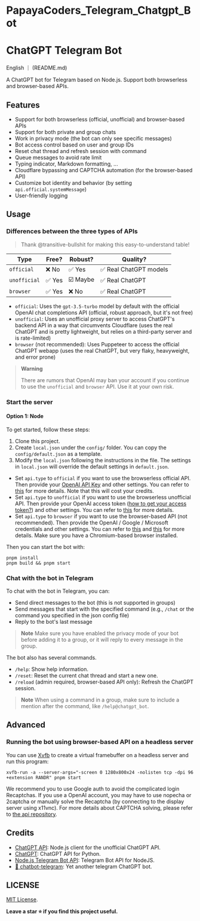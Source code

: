 # PapayaCoders_Telegram_Chatgpt_Bot
# ChatGPT Telegram Bot

English ｜ (README.md)

A ChatGPT bot for Telegram based on Node.js. Support both browserless and browser-based APIs.


## Features


- Support for both browserless (official, unofficial) and browser-based APIs
- Support for both private and group chats
- Work in privacy mode (the bot can only see specific messages)
- Bot access control based on user and group IDs
- Reset chat thread and refresh session with command
- Queue messages to avoid rate limit
- Typing indicator, Markdown formatting, ...
- Cloudflare bypassing and CAPTCHA automation (for the browser-based API)
- Customize bot identity and behavior (by setting `api.official.systemMessage`)
- User-friendly logging

## Usage

### Differences between the three types of APIs

> Thank @transitive-bullshit for making this easy-to-understand table!

| Type         | Free?  | Robust?  | Quality?                |
| -------------| ------ | -------- | ----------------------- |
| `official`   | ❌ No  | ✅ Yes   | ✅ Real ChatGPT models |
| `unofficial` | ✅ Yes | ☑️ Maybe | ✅ Real ChatGPT         |
| `browser`    | ✅ Yes | ❌ No    | ✅ Real ChatGPT         |

- `official`: Uses the `gpt-3.5-turbo` model by default with the official OpenAI chat completions API (official, robust approach, but it's not free)
- `unofficial`: Uses an unofficial proxy server to access ChatGPT's backend API in a way that circumvents Cloudflare (uses the real ChatGPT and is pretty lightweight, but relies on a third-party server and is rate-limited)
- `browser` (not recommended): Uses Puppeteer to access the official ChatGPT webapp (uses the real ChatGPT, but very flaky, heavyweight, and error prone)

> **Warning**
>
> There are rumors that OpenAI may ban your account if you continue to use the `unofficial` and `browser` API. Use it at your own risk.

### Start the server

#### Option 1: Node
To get started, follow these steps:

1. Clone this project.
2. Create `local.json` under the `config/` folder. You can copy the `config/default.json` as a template.
3. Modify the `local.json` following the instructions in the file. The settings in `local.json` will override the default settings in `default.json`.
  - Set `api.type` to `official` if you want to use the browserless official API. Then provide your [OpenAI API Key](https://platform.openai.com/overview) and other settings. You can refer to [this](https://github.com/transitive-bullshit/chatgpt-api#usage---chatgptapi) for more details. Note that this will cost your credits.
  - Set `api.type` to `unofficial` if you want to use the browserless unofficial API. Then provide your OpenAI access token ([how to get your access token?](https://github.com/transitive-bullshit/chatgpt-api#access-token)) and other settings. You can refer to [this](https://github.com/transitive-bullshit/chatgpt-api#usage---chatgptunofficialproxyapi) for more details.
  - Set `api.type` to `browser` if you want to use the browser-based API (not recommended). Then provide the OpenAI / Google / Microsoft credentials and other settings. You can refer to [this](https://github.com/transitive-bullshit/chatgpt-api/tree/v3#authentication) and [this](https://github.com/transitive-bullshit/chatgpt-api/blob/v3/docs/classes/ChatGPTAPIBrowser.md#parameters) for more details. Make sure you have a Chromium-based browser installed.

Then you can start the bot with:

```shell
pnpm install
pnpm build && pnpm start
```
### Chat with the bot in Telegram

To chat with the bot in Telegram, you can:

- Send direct messages to the bot (this is not supported in groups)
- Send messages that start with the specified command (e.g., `/chat` or the command you specified in the json config file)
- Reply to the bot's last message

> **Note** Make sure you have enabled the privacy mode of your bot before adding it to a group, or it will reply to every message in the group.

The bot also has several commands.

- `/help`: Show help information.
- `/reset`: Reset the current chat thread and start a new one.
- `/reload` (admin required, browser-based API only): Refresh the ChatGPT session.

> **Note** When using a command in a group, make sure to include a mention after the command, like `/help@chatgpt_bot`.


## Advanced

### Running the bot using browser-based API on a headless server

You can use [Xvfb](https://www.x.org/releases/X11R7.6/doc/man/man1/Xvfb.1.xhtml) to create a virtual framebuffer on a headless server and run this program:

```shell
xvfb-run -a --server-args="-screen 0 1280x800x24 -nolisten tcp -dpi 96 +extension RANDR" pnpm start
```

We recommend you to use Google auth to avoid the complicated login Recaptchas. If you use a OpenAI account, you may have to use nopecha or 2captcha or manually solve the Recaptcha (by connecting to the display server using x11vnc). For more details about CAPTCHA solving, please refer to [the api repository](https://github.com/transitive-bullshit/chatgpt-api/tree/v3#captchas).

## Credits

- [ChatGPT API](https://github.com/transitive-bullshit/chatgpt-api): Node.js client for the unofficial ChatGPT API.
- [ChatGPT](https://github.com/acheong08/ChatGPT): ChatGPT API for Python.
- [Node.js Telegram Bot API](https://github.com/yagop/node-telegram-bot-api): Telegram Bot API for NodeJS.
- [🤖️ chatbot-telegram](https://github.com/Ciyou/chatbot-telegram): Yet another telegram ChatGPT bot.

## LICENSE

[MIT License](LICENSE).

**Leave a star ⭐ if you find this project useful.**
